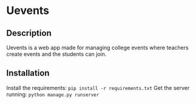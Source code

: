 Uevents
===========

## Description
Uevents is a web app made for managing college events where teachers create events and the students can join.

## Installation
Install the requirements:
`pip install -r requirements.txt`
Get the server running:
`python manage.py runserver`
